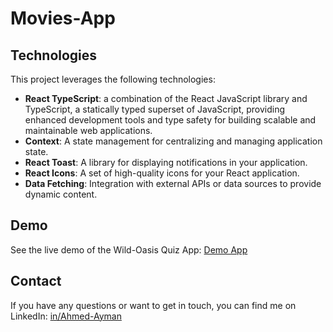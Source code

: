 # Movies-App

## Technologies

This project leverages the following technologies:

- **React TypeScript**: a combination of the React JavaScript library and TypeScript, a statically typed superset of JavaScript, providing enhanced development tools and type safety for building scalable and maintainable web applications.
- **Context**: A state management for centralizing and managing application state.
- **React Toast**: A library for displaying notifications in your application.
- **React Icons**: A set of high-quality icons for your React application.
- **Data Fetching**: Integration with external APIs or data sources to provide dynamic content.

## Demo

See the live demo of the Wild-Oasis Quiz App: [Demo App](https://ahmed-ayman-popcorn.netlify.app/)

## Contact

If you have any questions or want to get in touch, you can find me on LinkedIn: [in/Ahmed-Ayman](https://www.linkedin.com/in/ahmed-ayman-723605229/)
